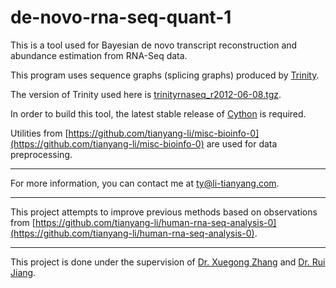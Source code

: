 de-novo-rna-seq-quant-1
=======================

This is a tool used for Bayesian de novo transcript reconstruction and abundance estimation from RNA-Seq data.

This program uses sequence graphs (splicing graphs) produced by  [Trinity](http://trinityrnaseq.sourceforge.net/).

The version of Trinity used here is [trinityrnaseq_r2012-06-08.tgz](http://sourceforge.net/projects/trinityrnaseq/files/trinityrnaseq_r2012-06-08.tgz/download).

In order to build this tool, the latest stable release of [Cython](http://cython.org/) is required.

Utilities from [https://github.com/tianyang-li/misc-bioinfo-0](https://github.com/tianyang-li/misc-bioinfo-0) are used for data preprocessing. 

***

For more information, you can contact me at [ty@li-tianyang.com](mailto:ty@li-tianyang.com).

***

This project attempts to improve previous methods based on observations from [https://github.com/tianyang-li/human-rna-seq-analysis-0](https://github.com/tianyang-li/human-rna-seq-analysis-0).

***

This project is done under the supervision of [Dr. Xuegong Zhang](http://bioinfo.au.tsinghua.edu.cn/member/xzhang/XZhang_English.htm) and [Dr. Rui Jiang](http://bioinfo.au.tsinghua.edu.cn/member/ruijiang/english/index.html).


